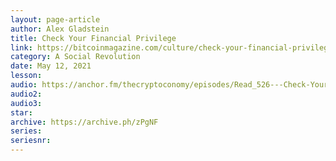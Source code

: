 ```yaml
---
layout: page-article
author: Alex Gladstein
title: Check Your Financial Privilege
link: https://bitcoinmagazine.com/culture/check-your-financial-privilege
category: A Social Revolution
date: May 12, 2021
lesson: 
audio: https://anchor.fm/thecryptoconomy/episodes/Read_526---Check-Your-Financial-Privilege-Alex-Gladstein-e10p9vh
audio2: 
audio3: 
star: 
archive: https://archive.ph/zPgNF
series: 
seriesnr: 
---
```


